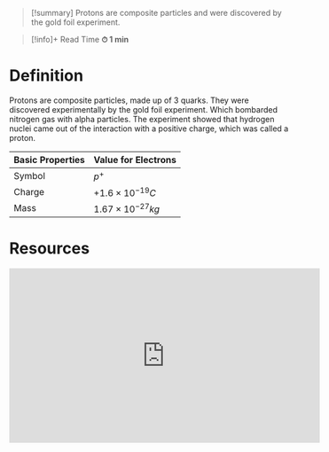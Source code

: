 
> [!summary]
Protons are composite particles and were discovered by the gold foil experiment. 

>[!info]+ Read Time
**⏱ 1 min**

# Definition 
Protons are composite particles, made up of 3 quarks. They were discovered experimentally by the gold foil experiment. Which bombarded nitrogen gas with alpha particles. The experiment showed that hydrogen nuclei came out of the interaction with a positive charge, which was called a proton.

| Basic Properties | Value for Electrons     |
| ---------------- | ----------------------- |
| Symbol           | $p^+$                   |
| Charge           | $+1.6\times 10^{-19}C$  |
| Mass             | $1.67\times 10^{-27}kg$ |
# Resources
<iframe width="560" height="315" src="https://www.youtube.com/embed/XBqHkraf8iE?si=miNi2njxjtI_rYoi" title="YouTube video player" frameborder="0" allow="accelerometer; autoplay; clipboard-write; encrypted-media; gyroscope; picture-in-picture; web-share" referrerpolicy="strict-origin-when-cross-origin" allowfullscreen></iframe>